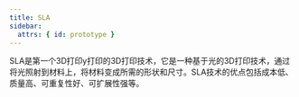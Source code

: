 ```yaml
---
title: SLA
sidebar:
  attrs: { id: prototype }
---
```

SLA是第一个3D打印y打印的3D打印技术，它是一种基于光的3D打印技术，通过将光照射到材料上，将材料变成所需的形状和尺寸。SLA技术的优点包括成本低、质量高、可重复性好、可扩展性强等。
